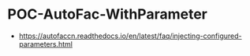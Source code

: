 # POC-AutoFac-WithParameter
- https://autofaccn.readthedocs.io/en/latest/faq/injecting-configured-parameters.html
